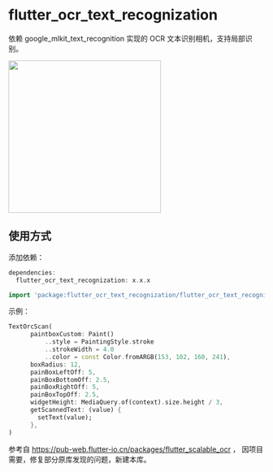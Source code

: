 # flutter_ocr_text_recognization

依赖 google_mlkit_text_recognition 实现的 OCR 文本识别相机，支持局部识别。

<p float="left">
  <img src="https://github.com/liyufengrex/flutter_ocr_text_recognization/blob/main/example/lib/1702452133101.gif" width="300" />
</p>


## 使用方式

添加依赖：

```dart
dependencies:
  flutter_ocr_text_recognization: x.x.x
```

```dart
import 'package:flutter_ocr_text_recognization/flutter_ocr_text_recognization.dart';
```

示例：

```dart
TextOrcScan(
      paintboxCustom: Paint()
          ..style = PaintingStyle.stroke
          ..strokeWidth = 4.0
          ..color = const Color.fromARGB(153, 102, 160, 241),
      boxRadius: 12,
      painBoxLeftOff: 5,
      painBoxBottomOff: 2.5,
      painBoxRightOff: 5,
      painBoxTopOff: 2.5,
      widgetHeight: MediaQuery.of(context).size.height / 3,
      getScannedText: (value) {
        setText(value);
      },
)
```

参考自 https://pub-web.flutter-io.cn/packages/flutter_scalable_ocr ， 因项目需要，修复部分原库发现的问题，新建本库。
